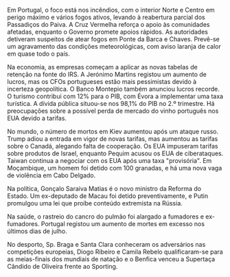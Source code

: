Em Portugal, o foco está nos incêndios, com o interior Norte e Centro em perigo máximo e vários fogos ativos, levando à reabertura parcial dos Passadiços do Paiva. A Cruz Vermelha reforça o apoio às comunidades afetadas, enquanto o Governo promete apoios rápidos. As autoridades detiveram suspeitos de atear fogos em Ponte da Barca e Chaves. Prevê-se um agravamento das condições meteorológicas, com aviso laranja de calor em quase todo o país.

Na economia, as empresas começam a aplicar as novas tabelas de retenção na fonte do IRS. A Jerónimo Martins registou um aumento de lucros, mas os CFOs portugueses estão mais pessimistas devido à incerteza geopolítica. O Banco Montepio também anunciou lucros recorde. O turismo contribui com 12% para o PIB, com Évora a implementar uma taxa turística. A dívida pública situou-se nos 98,1% do PIB no 2.º trimestre. Há preocupações sobre a possível perda de mercado do vinho português nos EUA devido a tarifas.

No mundo, o número de mortos em Kiev aumentou após um ataque russo. Trump adiou a entrada em vigor de novas tarifas, mas aumentou as tarifas sobre o Canadá, alegando falta de cooperação. Os EUA impuseram tarifas sobre produtos de Israel, enquanto Pequim acusou os EUA de ciberataques. Taiwan continua a negociar com os EUA após uma taxa "provisória". Em Moçambique, um homem foi detido com 100 granadas, e há uma nova vaga de violência em Cabo Delgado.

Na política, Gonçalo Saraiva Matias é o novo ministro da Reforma do Estado. Um ex-deputado de Macau foi detido preventivamente, e Putin promulgou uma lei que proíbe conteúdo extremista na Rússia.

Na saúde, o rastreio do cancro do pulmão foi alargado a fumadores e ex-fumadores. Portugal registou um aumento de mortes em excesso nos últimos dias de julho.

No desporto, Sp. Braga e Santa Clara conheceram os adversários nas competições europeias, Diogo Ribeiro e Camila Rebelo qualificaram-se para as meias-finais dos mundiais de natação e o Benfica venceu a Supertaça Cândido de Oliveira frente ao Sporting.
